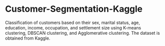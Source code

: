 # Customer-Segmentation-Kaggle
Classification of customers based on their sex, marital status, age, education,  income,  occupation, and settlement size using K-means clustering, DBSCAN clustering, and Agglomerative clustering. The dataset is obtained from Kaggle.
